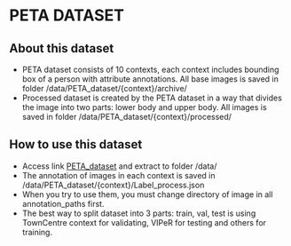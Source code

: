 # PETA DATASET
## About this dataset
- PETA dataset consists of 10 contexts, each context includes bounding box of a person with attribute annotations. All base images is saved in folder /data/PETA_dataset/{context}/archive/
- Processed dataset is created by the PETA dataset in a way that divides the image into two parts: lower body and upper body. All images is saved in folder /data/PETA_dataset/{context}/processed/

##  How to use this dataset

- Access link [PETA_dataset](https://drive.google.com/file/d/1daegthf1hFrlW9cl9rZmmEUmDPhLgx9A/view?usp=sharing) and extract to folder /data/
- The annotation of images in each context is saved in /data/PETA_dataset/{context}/Label_process.json
- When you try to use them, you must change directory of image in all annotation_paths first.
- The best way to split dataset into 3 parts: train, val, test is using TownCentre context for validating, VIPeR for testing and others for training.
